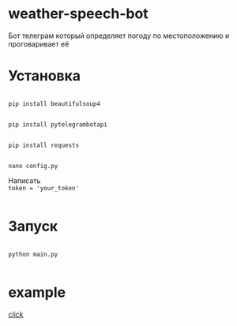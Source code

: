 # weather-speech-bot
Бот телеграм который определяет погоду по местоположению и проговаривает её

# Установка

<code>
pip install beautifulsoup4
  </code>
  <br />
<code>
pip install pytelegrambotapi
  </code>
  <br />
<code>
pip install requests
  </code>
  <br />
<code>
nano config.py
  </code>
  <br />
Написать
<code>
token = 'your_token'
  </code>

# Запуск
<code>
python main.py
  </code>
  
# example
<a href='https://t.me/weather_speech_bot'>click</a>
